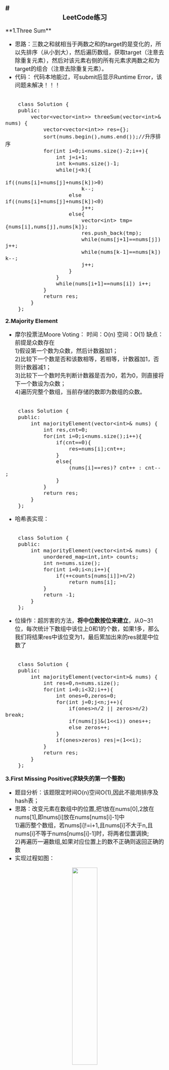 #<center>LeetCode练习</center>
---
<font size=4>
**1.Three Sum**  

- 思路：三数之和就相当于两数之和的target的是变化的，所以先排序（从小到大），然后遍历数组，获取target（注意去除重复元素），然后对该元素右侧的所有元素求两数之和为target的组合（注意去除重复元素）。  
- 代码：  代码本地能过，可submit后显示Runtime Error，该问题未解决！！！

```  

	class Solution {
	public:
	    vector<vector<int>> threeSum(vector<int>& nums) {
	        vector<vector<int>> res={};
	        sort(nums.begin(),nums.end());//升序排序
	        for(int i=0;i<nums.size()-2;i++){
	            int j=i+1;
	            int k=nums.size()-1;
	            while(j<k){
	                if((nums[i]+nums[j]+nums[k])>0) 
	                    k--;
	                else if((nums[i]+nums[j]+nums[k])<0) 
	                    j++;
	                else{
	                    vector<int> tmp={nums[i],nums[j],nums[k]};
	                    res.push_back(tmp);
	                    while(nums[j+1]==nums[j]) j++;
	                    while(nums[k-1]==nums[k]) k--;
	                    j++;
	                }    
	            }
	            while(nums[i+1]==nums[i]) i++;
	        }
	        return res;       
	    }
	};

```

**2.Majority Element**  

- 摩尔投票法Moore Voting：  时间：O(n) 空间：O(1)    缺点：前提是众数存在    
1)假设第一个数为众数，然后计数器加1；  
2)比较下一个数是否和该数相等，若相等，计数器加1，否则计数器减1；  
3)比较下一个数时先判断计数器是否为0，若为0，则直接将下一个数设为众数；  
4)遍历完整个数组，当前存储的数即为数组的众数。  

```

	class Solution {
	public:
	    int majorityElement(vector<int>& nums) {
	        int res,cnt=0;
	        for(int i=0;i<nums.size();i++){
	            if(cnt==0){
	                res=nums[i];cnt++;
	            }
	            else{
	                (nums[i]==res)? cnt++ : cnt-- ;
	            }
	        }    
	        return res;
	    }
	};

```

- 哈希表实现：   

```

	class Solution {
	public:
	    int majorityElement(vector<int>& nums) {
	        unordered_map<int,int> counts;
	        int n=nums.size();
	        for(int i=0;i<n;i++){
	            if(++counts[nums[i]]>n/2)
	                return nums[i];
	        }
	        return -1;
	    }
	};

```

- 位操作：超厉害的方法，**将中位数按位来建立**，从0~31位，每次统计下数组中该位上0和1的个数，如果1多，那么我们将结果res中该位变为1，最后累加出来的res就是中位数了

```

	class Solution {
	public:
	    int majorityElement(vector<int>& nums) {
	        int res=0,n=nums.size();
	        for(int i=0;i<32;i++){
	            int ones=0,zeros=0;
	            for(int j=0;j<n;j++){
	                if(ones>n/2 || zeros>n/2) break;
	                if(nums[j]&(1<<i)) ones++;
	                else zeros++;
	            }
	            if(ones>zeros) res|=(1<<i);
	        }
	        return res;
	    }
	};

```


**3.First Missing Positive(求缺失的第一个整数)**   
  
- 题目分析：该题限定时间O(n)空间O(1),因此不能用排序及hash表；  
- 思路：改变元素在数组中的位置,把1放在nums[0],2放在nums[1],即nums[i]放在nums[nums[i]-1]中  
1)遍历整个数组，若nums[i]!=i+1,且nums[i]不大于n,且nums[i]不等于nums[nums[i]-1]时，将两者位置调换;  
2)再遍历一遍数组,如果对应位置上的数不正确则返回正确的数  
- 实现过程如图：  
<div align="center"><img src="./Sources/First-Missing-Positive.JPG" width="40%"></div>
```

	class Solution {
	public:
	    int firstMissingPositive(vector<int>& nums) {
	        int n=nums.size();
	        for(int i=0;i<n;i++){
	            while(nums[i]>0&&nums[i]<=n&&nums[i]!=nums[nums[i]-1]){
	                swap(nums[i],nums[nums[i]-1]);
	            }
	        }
	        for(int i=0;i<n;i++){
	            //检查数组元素的值是否在正确的位置
	            if(nums[i]!=i+1) return i+1;
	        }
	        //若一直找到了，则返回n+1
	        return n+1;
	    }
	};

```

**4.Linked List Circle I(判断链表是否有环)**  

- 快慢指针：慢指针每次走一步，快指针每次走两步，若有环，肯定会相遇  

```

	/**
	 * Definition for singly-linked list.
	 * struct ListNode {
	 *     int val;
	 *     ListNode *next;
	 *     ListNode(int x) : val(x), next(NULL) {}
	 * };
	 */
	class Solution {
	public:
	    bool hasCycle(ListNode *head) {
	        if(head==NULL||head->next==NULL) return false;
	        ListNode *slow=head,*fast=head;
	        while(fast->next!=NULL&&fast->next->next!=NULL){
	            slow=slow->next;
	            fast=fast->next->next;
	            if(slow==fast) return true;
	        }
	        return false;
	    }
	};

```

**5.Merge k Sorted Lists(合并k个排序链表)**  
最先想到的就是两两合并，前两个合并，合并好之后和第三个合并，以此类推，但这种方法效率不高。  
- 两两合并：用到分治法，即不停的折半合并。假设合并6个列表,  
1)首先分别合并0和3，1和4，2和5;然后合并3个列表，合并0和2；然后合并两个链表，合并0和1；
2)代码中的k是通过 (n+1)/2 计算的，这里为啥要加1呢，这是为了当n为奇数的时候，k能始终从后半段开始,当n是偶数的时候，加1也不会有影响.过程如下图  
<div align="center"><img src="./Sources/Merge-K-Sorted-Lists.JPG" width="60%"></div>

```

	/**
	 * Definition for singly-linked list.
	 * struct ListNode {
	 *     int val;
	 *     ListNode *next;
	 *     ListNode(int x) : val(x), next(NULL) {}
	 * };
	 */
	class Solution {
	public:
	    ListNode* mergeKLists(vector<ListNode*>& lists) {
	        if(lists.empty()) return NULL;
	        int n=lists.size();
	        while(n>1){
	            int k=(n+1)>>1;
	            for(int i=0;i<n/2;i++){
	                lists[i]=MergeTwoLists(lists[i],lists[i+k]);
	            }
	            n=k;
	        }
			return lists[0];
	    }
	    ListNode* MergeTwoLists(ListNode* l1,ListNode* l2){
	        ListNode* dummy=new ListNode(sizeof(ListNode));
	        ListNode* cur=dummy;
	        while(l1&&l2){
	            if(l1->val < l2->val){
	                cur->next=l1;
	                l1=l1->next;
	            }else{
	                cur->next=l2;
	                l2=l2->next;
	            }
	            cur=cur->next;
	        }
	        if(l1) cur->next=l1;
	        if(l2) cur->next=l2;
	        return dummy->next;
	    }
	};

```

- 最小堆：在网上还看到了另一种方法，代码看起来很吃力，没有自己实现，先拷贝过来，以后有空再理解

```

	class Solution {
	public:
	    ListNode* mergeKLists(vector<ListNode*>& lists) {
	        auto cmp = [](ListNode*& a, ListNode*& b) {
	            return a->val > b->val;
	        };
	        priority_queue<ListNode*, vector<ListNode*>, decltype(cmp) > q(cmp);
	        for (auto node : lists) {
	            if (node) q.push(node);
	        }
	        ListNode *dummy = new ListNode(-1), *cur = dummy;
	        while (!q.empty()) {
	            auto t = q.top(); q.pop();
	            cur->next = t;
	            cur = cur->next;
	            if (cur->next) q.push(cur->next);
	        }
	        return dummy->next;
	    }
	};

```
</font>
